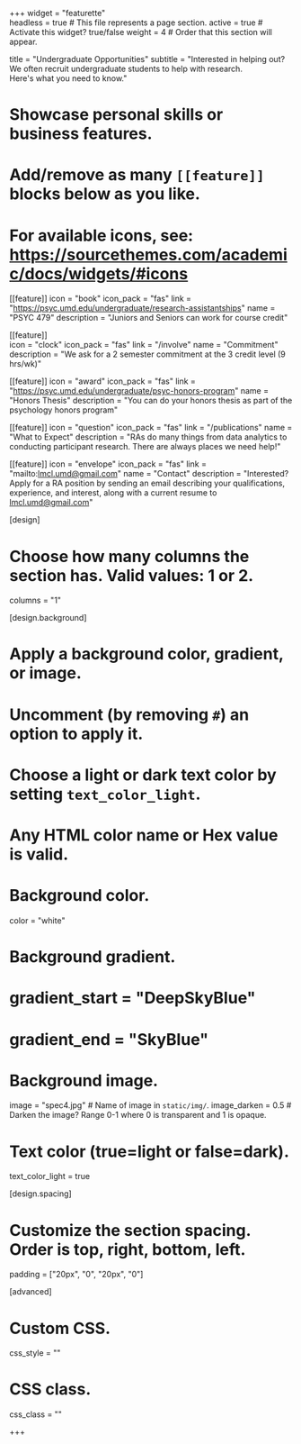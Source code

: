 +++
widget = "featurette"  
headless = true  # This file represents a page section.
active = true  # Activate this widget? true/false
weight = 4  # Order that this section will appear.

title = "Undergraduate Opportunities"
subtitle = "Interested in helping out? We often recruit undergraduate students to help with research. <br> Here's what you need to know."

# Showcase personal skills or business features.
# 
# Add/remove as many `[[feature]]` blocks below as you like.
# 
# For available icons, see: https://sourcethemes.com/academic/docs/widgets/#icons

[[feature]]
  icon = "book"
  icon_pack = "fas"
  link = "https://psyc.umd.edu/undergraduate/research-assistantships"
  name = "PSYC 479"
  description = "Juniors and Seniors can work for course credit"

[[feature]]  
  icon = "clock"
  icon_pack = "fas"
  link = "/involve"
  name = "Commitment"
  description = "We ask for a 2 semester commitment at the 3 credit level (9 hrs/wk)"

[[feature]]
  icon = "award"
  icon_pack = "fas"
  link = "https://psyc.umd.edu/undergraduate/psyc-honors-program"
  name = "Honors Thesis"
  description = "You can do your honors thesis as part of the psychology honors program"

[[feature]]
  icon = "question"
  icon_pack = "fas"
  link = "/publications"
  name = "What to Expect"
  description = "RAs do many things from data analytics to conducting participant research. There are always places we need help!"
 
[[feature]]
  icon = "envelope"
  icon_pack = "fas"
  link = "mailto:lmcl.umd@gmail.com"
  name = "Contact"
  description = "Interested? Apply for a RA position by sending an email describing your qualifications, experience, and interest, along with a current resume to lmcl.umd@gmail.com" 

[design]
  # Choose how many columns the section has. Valid values: 1 or 2.
  columns = "1"

[design.background]
  # Apply a background color, gradient, or image.
  #   Uncomment (by removing `#`) an option to apply it.
  #   Choose a light or dark text color by setting `text_color_light`.
  #   Any HTML color name or Hex value is valid.

  # Background color.
  color = "white"
  
  # Background gradient.
  # gradient_start = "DeepSkyBlue"
  # gradient_end = "SkyBlue"
  
  # Background image.
  image = "spec4.jpg"  # Name of image in `static/img/`.
  image_darken = 0.5  # Darken the image? Range 0-1 where 0 is transparent and 1 is opaque.

  # Text color (true=light or false=dark).
  text_color_light = true

[design.spacing]
  # Customize the section spacing. Order is top, right, bottom, left.
  padding = ["20px", "0", "20px", "0"]

[advanced]
 # Custom CSS. 
 css_style = ""
 
 # CSS class.
 css_class = "" 

+++
